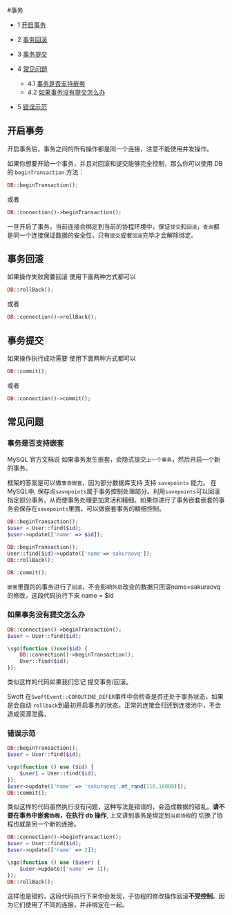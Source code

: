 #事务

* 1 [开启事务](#开启事务)
   
* 2 [事务回滚](#事务回滚)

* 3 [事务提交](#事务提交)

* 4 [常见问题](#常见问题)
   * 4.1 [事务是否支持嵌套](#事务是否支持嵌套)
   * 4.2 [如果事务没有提交怎么办](#如果事务没有提交怎么办)
* 5 [错误示范](#错误示范)


## 开启事务

开启事务后，事务之间的所有操作都是同一个连接，注意不能使用并发操作。

 如果你想要开始一个事务，并且对回滚和提交能够完全控制，那么你可以使用 DB  的 `beginTransaction` 方法：

```php
DB::beginTransaction();
```
或者
```php
DB::connection()->beginTransaction();
```
一旦开启了事务，当前连接会绑定到当前的协程环境中，保证`提交`和`回滚`，`查询`都是同一个连接保证数据的安全性，只有`提交`或者`回滚`完毕才会解除绑定。


## 事务回滚
如果操作失败需要回滚 使用下面两种方式都可以

```php
DB::rollBack();
```
或者
```php
DB::connection()->rollBack();
```

## 事务提交
如果操作执行成功需要 使用下面两种方式都可以

```php
DB::commit();
```
或者
```php
DB::connection()->commit();
```

## 常见问题

### 事务是否支持嵌套
MySQL 官方文档说 如果事务发生嵌套，会隐式提交`上一个事务`，然后开启一个新的事务。

框架的答案是可以做`事务嵌套`，因为部分数据库支持 支持 `savepoints` 能力。
在MySQL中, 保存点`savepoints`属于事务控制处理部分。利用`savepoints`可以回滚指定部分事务，从而使事务处理更加灵活和精细。如果你进行了事务嵌套嵌套的事务会保存在`savepoints`里面，可以做嵌套事务的精细控制。
```php
DB::beginTransaction();
$user = User::find($id);
$user->update(['name' => $id]);

DB::beginTransaction();
User::find($id)->update(['name'=>'sakuraovq']);
DB::rollBack();

DB::commit();
```
`嵌套`里面的的事务进行了`回滚`，不会影响`外层`改变的数据只回滚name=sakuraovq的修改，这段代码执行下来 name = $id

### 如果事务没有提交怎么办
```php
DB::connection()->beginTransaction();
$user = User::find($id);

\sgo(function ()use($id) {
    DB::connection()->beginTransaction();
    User::find($id);
});
```
类似这样的代码如果我们忘记 提交事务/回滚。

Swoft 在`SwoftEvent::COROUTINE_DEFER`事件中会检查是否还处于事务状态，如果是会自动 `rollback`到最初开启事务的状态。正常的连接会归还到连接池中，不会造成资源泄露。

### 错误示范
```php
DB::beginTransaction();
$user = User::find($id);

\sgo(function () use ($id) {
    $user1 = User::find($id);
});
$user->update(['name' => 'sakuraovq'.mt_rand(110,10000)]);
DB::commit();

```
类似这样的代码虽然执行没有问题，这种写法是错误的，会造成数据的错乱。**请不要在事务中嵌套`协程`，在执行 db 操作**, 上文讲到事务是绑定到`当前协程`的 切换了协程也就是另一个新的连接。

```php
DB::connection()->beginTransaction();
$user = User::find($id);
$user->update(['name' => 2]);

\sgo(function () use ($user) {
    $user->update(['name' => 1]);
});
DB::rollBack();
```
这样也是错的，这段代码执行下来你会发现，子协程的修改操作回滚**不受控制**。因为它们使用了不同的连接，并非绑定在一起。
